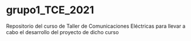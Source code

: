 # grupo1_TCE_2021
Repositorio del curso de Taller de Comunicaciones Eléctricas para llevar a cabo el desarrollo del proyecto de dicho curso
